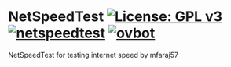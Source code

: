 NetSpeedTest [![License: GPL v3](https://img.shields.io/badge/License-GPLv3-blue.svg)](https://www.gnu.org/licenses/gpl-3.0) [![netspeedtest](https://github.com/OpenVisionE2/NetSpeedTest/actions/workflows/netspeedtest.yml/badge.svg)](https://github.com/OpenVisionE2/NetSpeedTest/actions/workflows/netspeedtest.yml) [![ovbot](https://github.com/OpenVisionE2/NetSpeedTest/actions/workflows/ovbot.yml/badge.svg)](https://github.com/OpenVisionE2/NetSpeedTest/actions/workflows/ovbot.yml)
============
NetSpeedTest for testing internet speed by mfaraj57
